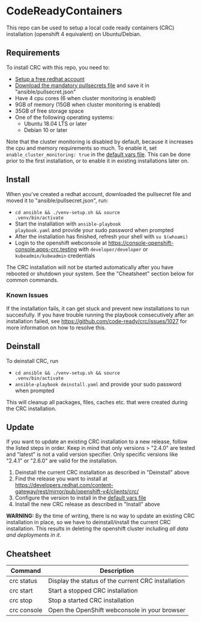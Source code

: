 # CodeReadyContainers
This repo can be used to setup a local code ready containers (CRC) installation (openshift 4 equivalent) on Ubuntu/Debian.

## Requirements
To install CRC with this repo, you need to:
* [Setup a free redhat account](https://www.google.com/url?sa=t&rct=j&q=&esrc=s&source=web&cd=&cad=rja&uact=8&ved=2ahUKEwjGw8bPx9L3AhUNCewKHT11D7EQFnoECAYQAQ&url=https%3A%2F%2Fwww.redhat.com%2Fwapps%2Fugc%2Fregister.html&usg=AOvVaw0XN5agOwobjJWWJmiitUP7)
* [Download the mandatory pullsecrets file](https://console.redhat.com/openshift/install/pull-secret) and save it in "ansible/pullsecret.json"
* Have 4 cpu cores (6 when cluster monitoring is enabled)
* 9GB of memory (15GB when cluster monitoring is enabled)
* 35GB of free storage space
* One of the following operating systems:
    - Ubuntu 18.04 LTS or later
    - Debian 10 or later

Note that the cluster monitoring is disabled by default, because it increases the cpu and memory requirements so much. To enable it, set <code>enable_cluster_monitoring: true</code> in the [default vars file](ansible/roles/download_install_crc/defaults/main.yml). This can be done prior to the first installation, or to enable it in existing installations later on.

## Install
When you've created a redhat account, downloaded the pullsecret file and moved it to "ansible/pullsecret.json", run:

  * <code>cd ansible && ./venv-setup.sh && source .venv/bin/activate</code>
  * Start the installation with <code>ansible-playbook playbook.yaml</code> and provide your sudo password when prompted
  * After the installation has finished, refresh your shell with <code>su $(whoami)</code>
  * Login to the openshift webconsole at https://console-openshift-console.apps-crc.testing with <code>developer/developer</code> or <code>kubeadmin/kubeadmin</code> credentials

The CRC installation will not be started automatically after you have rebooted or shutdown your system. See the "Cheatsheet" section below for common commands.

### Known Issues
If the installation fails, it can get stuck and prevent new installations to run succesfully. If you have trouble running the playbook consecutively after an installation failed, see https://github.com/code-ready/crc/issues/1027 for more information on how to resolve this.

## Deinstall
To deinstall CRC, run
* <code>cd ansible && ./venv-setup.sh && source .venv/bin/activate</code>
* <code>ansible-playbook deinstall.yaml</code> and provide your sudo password when prompted

This will cleanup all packages, files, caches etc. that were created during the CRC installation. 

## Update
If you want to update an existing CRC installation to a new release, follow the listed steps in order. Keep in mind that only versions > "2.4.0" are tested and "latest" is not a valid version specifier. Only specific versions like "2.4.1" or "2.6.0" are valid for the installation.

1. Deinstall the current CRC installation as described in "Deinstall" above
2. Find the release you want to install at https://developers.redhat.com/content-gateway/rest/mirror/pub/openshift-v4/clients/crc/
3. Configure the version to install in the [default vars file](ansible/roles/download_install_crc/defaults/main.yml)
4. Install the new CRC release as described in "Install" above

**WARNING:** By the time of writing, there is no way to update an existing CRC installation in place, so we have to deinstall/install the current CRC installation. This results in deleting the openshift cluster including *all data and deployments in it*.

## Cheatsheet
| Command      | Description                                        |
|--------------|----------------------------------------------------|
| crc status   | Display the status of the current CRC installation |
| crc start    | Start a stopped CRC installation                   |
| crc stop     | Stop a started CRC installation                    |
| crc console  | Open the OpenShift webconsole in your browser      |
